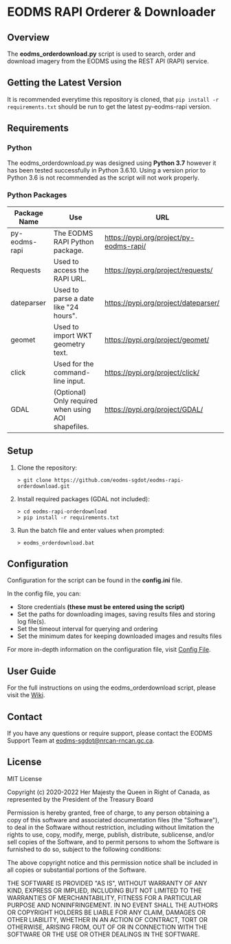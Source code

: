 EODMS RAPI Orderer & Downloader
=================================================

## Overview

The **eodms_orderdownload.py** script is used to search, order and download imagery from the EODMS using the REST API (RAPI) service.

## Getting the Latest Version

It is recommended everytime this repository is cloned, that ```pip install -r requirements.txt``` should be run to get the latest py-eodms-rapi version.

## Requirements

### Python

The eodms_orderdownload.py was designed using **Python 3.7** however it has been tested successfully in Python 3.6.10. Using a version prior to Python 3.6 is not recommended as the script will not work properly.

### Python Packages

| Package Name  | Use                                                 | URL                                     |
|---------------|-----------------------------------------------------|-----------------------------------------|
| py-eodms-rapi | The EODMS RAPI Python package.                      | https://pypi.org/project/py-eodms-rapi/ |
| Requests      | Used to access the RAPI URL.                        | https://pypi.org/project/requests/      |
| dateparser    | Used to parse a date like "24 hours".               | https://pypi.org/project/dateparser/    |
| geomet        | Used to import WKT geometry text.                   | https://pypi.org/project/geomet/        |
| click         | Used for the command-line input.                    | https://pypi.org/project/click/         |
| GDAL          | (Optional) Only required when using AOI shapefiles. | https://pypi.org/project/GDAL/          |

## Setup

1. Clone the repository:
	
	```dos
	> git clone https://github.com/eodms-sgdot/eodms-rapi-orderdownload.git
	```
	
2. Install required packages (GDAL not included):

	```dos
	> cd eodms-rapi-orderdownload
	> pip install -r requirements.txt
	```
	
3. Run the batch file and enter values when prompted:
	
	```dos
	> eodms_orderdownload.bat
	```
	
## Configuration

Configuration for the script can be found in the **config.ini** file.

In the config file, you can: 

- Store credentials **(these must be entered using the script)**
- Set the paths for downloading images, saving results files and storing log file(s).
- Set the timeout interval for querying and ordering
- Set the minimum dates for keeping downloaded images and results files

For more in-depth information on the configuration file, visit [Config File](https://github.com/eodms-sgdot/eodms-rapi-orderdownload/wiki/Config-File).

## User Guide

For the full instructions on using the eodms_orderdownload script, please visit the [Wiki](https://github.com/eodms-sgdot/eodms-rapi-orderdownload/wiki).

## Contact

If you have any questions or require support, please contact the EODMS Support Team at eodms-sgdot@nrcan-rncan.gc.ca.

## License

MIT License

Copyright (c) 2020-2022 Her Majesty the Queen in Right of Canada, as 
represented by the President of the Treasury Board

Permission is hereby granted, free of charge, to any person obtaining a 
copy of this software and associated documentation files (the "Software"), 
to deal in the Software without restriction, including without limitation 
the rights to use, copy, modify, merge, publish, distribute, sublicense, 
and/or sell copies of the Software, and to permit persons to whom the 
Software is furnished to do so, subject to the following conditions:

The above copyright notice and this permission notice shall be included in 
all copies or substantial portions of the Software.

THE SOFTWARE IS PROVIDED "AS IS", WITHOUT WARRANTY OF ANY KIND, EXPRESS OR
IMPLIED, INCLUDING BUT NOT LIMITED TO THE WARRANTIES OF MERCHANTABILITY,
FITNESS FOR A PARTICULAR PURPOSE AND NONINFRINGEMENT. IN NO EVENT SHALL THE
AUTHORS OR COPYRIGHT HOLDERS BE LIABLE FOR ANY CLAIM, DAMAGES OR OTHER
LIABILITY, WHETHER IN AN ACTION OF CONTRACT, TORT OR OTHERWISE, ARISING 
FROM, OUT OF OR IN CONNECTION WITH THE SOFTWARE OR THE USE OR OTHER 
DEALINGS IN THE SOFTWARE.
